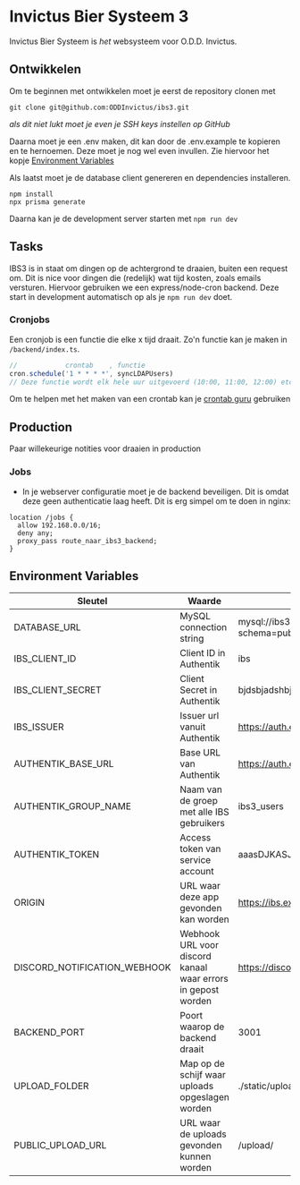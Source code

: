 # Invictus Bier Systeem 3

Invictus Bier Systeem is _het_ websysteem voor O.D.D. Invictus.

## Ontwikkelen

Om te beginnen met ontwikkelen moet je eerst de repository clonen met
```console
git clone git@github.com:ODDInvictus/ibs3.git
```
_als dit niet lukt moet je even je SSH keys instellen op GitHub_

Daarna moet je een .env maken, dit kan door de .env.example te kopieren en te hernoemen. Deze moet je nog wel even invullen. Zie hiervoor het kopje [Environment Variables](#environment-variables)

Als laatst moet je de database client genereren en dependencies installeren.
```console
npm install
npx prisma generate
```

Daarna kan je de development server starten met `npm run dev`


## Tasks

IBS3 is in staat om dingen op de achtergrond te draaien, buiten een request om. Dit is nice voor dingen die (redelijk) wat tijd kosten, zoals emails versturen. Hiervoor gebruiken we een express/node-cron backend. Deze start in development automatisch op als je `npm run dev` doet.

### Cronjobs

Een cronjob is een functie die elke x tijd draait. Zo'n functie kan je maken in `/backend/index.ts`.

```ts
//            crontab    , functie
cron.schedule('1 * * * *', syncLDAPUsers)
// Deze functie wordt elk hele uur uitgevoerd (10:00, 11:00, 12:00) etc
```

Om te helpen met het maken van een crontab kan je [crontab guru](https://crontab.guru/) gebruiken

## Production

Paar willekeurige notities voor draaien in production

### Jobs

* In je webserver configuratie moet je de backend beveiligen. Dit is omdat deze geen authenticatie laag heeft. Dit is erg simpel om te doen in nginx:
```
location /jobs {
  allow 192.168.0.0/16;
  deny any;
  proxy_pass route_naar_ibs3_backend;
}
```


## Environment Variables

|Sleutel|Waarde|Voorbeeld|
|-|-|-|
|DATABASE_URL|MySQL connection string|mysql://ibs3:password@mariadb:3306/ibs3?schema=public|
|IBS_CLIENT_ID|Client ID in Authentik|ibs|
|IBS_CLIENT_SECRET|Client Secret in Authentik|bjdsbjadshbjsbjsdbjabdhwvdksd|
|IBS_ISSUER|Issuer url vanuit Authentik|https://auth.example.com/application/o/ibs/|
|AUTHENTIK_BASE_URL|Base URL van Authentik|https://auth.example.com|
|AUTHENTIK_GROUP_NAME|Naam van de groep met alle IBS gebruikers|ibs3_users|
|AUTHENTIK_TOKEN|Access token van service account|aaasDJKASJDHSAJKHDLOIJASHDIABDSKJASJKDJKAS|
|ORIGIN|URL waar deze app gevonden kan worden|https://ibs.example.com|
|DISCORD_NOTIFICATION_WEBHOOK|Webhook URL voor discord kanaal waar errors in gepost worden|https://discord.com/api/webhooks/server/key|
|BACKEND_PORT|Poort waarop de backend draait|3001|
|UPLOAD_FOLDER|Map op de schijf waar uploads opgeslagen worden|./static/upload|
|PUBLIC_UPLOAD_URL|URL waar de uploads gevonden kunnen worden|/upload/|
